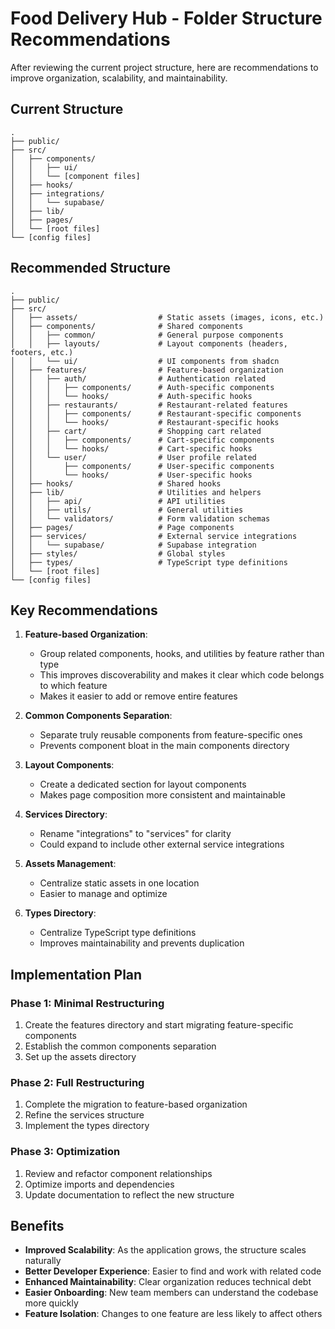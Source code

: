 
# Food Delivery Hub - Folder Structure Recommendations

After reviewing the current project structure, here are recommendations to improve organization, scalability, and maintainability.

## Current Structure

```
.
├── public/
├── src/
│   ├── components/
│   │   ├── ui/
│   │   └── [component files]
│   ├── hooks/
│   ├── integrations/
│   │   └── supabase/
│   ├── lib/
│   ├── pages/
│   └── [root files]
└── [config files]
```

## Recommended Structure

```
.
├── public/
├── src/
│   ├── assets/                  # Static assets (images, icons, etc.)
│   ├── components/              # Shared components
│   │   ├── common/              # General purpose components
│   │   ├── layouts/             # Layout components (headers, footers, etc.)
│   │   └── ui/                  # UI components from shadcn
│   ├── features/                # Feature-based organization
│   │   ├── auth/                # Authentication related
│   │   │   ├── components/      # Auth-specific components
│   │   │   └── hooks/           # Auth-specific hooks
│   │   ├── restaurants/         # Restaurant-related features
│   │   │   ├── components/      # Restaurant-specific components
│   │   │   └── hooks/           # Restaurant-specific hooks
│   │   ├── cart/                # Shopping cart related
│   │   │   ├── components/      # Cart-specific components
│   │   │   └── hooks/           # Cart-specific hooks
│   │   └── user/                # User profile related
│   │       ├── components/      # User-specific components
│   │       └── hooks/           # User-specific hooks
│   ├── hooks/                   # Shared hooks
│   ├── lib/                     # Utilities and helpers
│   │   ├── api/                 # API utilities
│   │   ├── utils/               # General utilities
│   │   └── validators/          # Form validation schemas
│   ├── pages/                   # Page components
│   ├── services/                # External service integrations
│   │   └── supabase/            # Supabase integration
│   ├── styles/                  # Global styles
│   ├── types/                   # TypeScript type definitions
│   └── [root files]
└── [config files]
```

## Key Recommendations

1. **Feature-based Organization**:
   - Group related components, hooks, and utilities by feature rather than type
   - This improves discoverability and makes it clear which code belongs to which feature
   - Makes it easier to add or remove entire features

2. **Common Components Separation**:
   - Separate truly reusable components from feature-specific ones
   - Prevents component bloat in the main components directory

3. **Layout Components**:
   - Create a dedicated section for layout components
   - Makes page composition more consistent and maintainable

4. **Services Directory**:
   - Rename "integrations" to "services" for clarity
   - Could expand to include other external service integrations

5. **Assets Management**:
   - Centralize static assets in one location
   - Easier to manage and optimize

6. **Types Directory**:
   - Centralize TypeScript type definitions
   - Improves maintainability and prevents duplication

## Implementation Plan

### Phase 1: Minimal Restructuring
1. Create the features directory and start migrating feature-specific components
2. Establish the common components separation
3. Set up the assets directory

### Phase 2: Full Restructuring
1. Complete the migration to feature-based organization
2. Refine the services structure
3. Implement the types directory

### Phase 3: Optimization
1. Review and refactor component relationships
2. Optimize imports and dependencies
3. Update documentation to reflect the new structure

## Benefits

- **Improved Scalability**: As the application grows, the structure scales naturally
- **Better Developer Experience**: Easier to find and work with related code
- **Enhanced Maintainability**: Clear organization reduces technical debt
- **Easier Onboarding**: New team members can understand the codebase more quickly
- **Feature Isolation**: Changes to one feature are less likely to affect others
